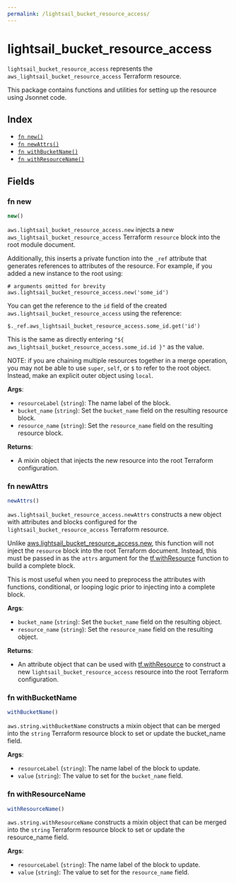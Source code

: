 ```yaml
---
permalink: /lightsail_bucket_resource_access/
---
```


# lightsail_bucket_resource_access

`lightsail_bucket_resource_access` represents the `aws_lightsail_bucket_resource_access` Terraform resource.



This package contains functions and utilities for setting up the resource using Jsonnet code.


## Index

* [`fn new()`](#fn-new)
* [`fn newAttrs()`](#fn-newattrs)
* [`fn withBucketName()`](#fn-withbucketname)
* [`fn withResourceName()`](#fn-withresourcename)

## Fields

### fn new

```ts
new()
```


`aws.lightsail_bucket_resource_access.new` injects a new `aws_lightsail_bucket_resource_access` Terraform `resource`
block into the root module document.

Additionally, this inserts a private function into the `_ref` attribute that generates references to attributes of the
resource. For example, if you added a new instance to the root using:

    # arguments omitted for brevity
    aws.lightsail_bucket_resource_access.new('some_id')

You can get the reference to the `id` field of the created `aws.lightsail_bucket_resource_access` using the reference:

    $._ref.aws_lightsail_bucket_resource_access.some_id.get('id')

This is the same as directly entering `"${ aws_lightsail_bucket_resource_access.some_id.id }"` as the value.

NOTE: if you are chaining multiple resources together in a merge operation, you may not be able to use `super`, `self`,
or `$` to refer to the root object. Instead, make an explicit outer object using `local`.

**Args**:
  - `resourceLabel` (`string`): The name label of the block.
  - `bucket_name` (`string`): Set the `bucket_name` field on the resulting resource block.
  - `resource_name` (`string`): Set the `resource_name` field on the resulting resource block.

**Returns**:
- A mixin object that injects the new resource into the root Terraform configuration.


### fn newAttrs

```ts
newAttrs()
```


`aws.lightsail_bucket_resource_access.newAttrs` constructs a new object with attributes and blocks configured for the `lightsail_bucket_resource_access`
Terraform resource.

Unlike [aws.lightsail_bucket_resource_access.new](#fn-new), this function will not inject the `resource`
block into the root Terraform document. Instead, this must be passed in as the `attrs` argument for the
[tf.withResource](https://github.com/tf-libsonnet/core/tree/main/docs#fn-withresource) function to build a complete block.

This is most useful when you need to preprocess the attributes with functions, conditional, or looping logic prior to
injecting into a complete block.

**Args**:
  - `bucket_name` (`string`): Set the `bucket_name` field on the resulting object.
  - `resource_name` (`string`): Set the `resource_name` field on the resulting object.

**Returns**:
  - An attribute object that can be used with [tf.withResource](https://github.com/tf-libsonnet/core/tree/main/docs#fn-withresource) to construct a new `lightsail_bucket_resource_access` resource into the root Terraform configuration.


### fn withBucketName

```ts
withBucketName()
```

`aws.string.withBucketName` constructs a mixin object that can be merged into the `string`
Terraform resource block to set or update the bucket_name field.



**Args**:
  - `resourceLabel` (`string`): The name label of the block to update.
  - `value` (`string`): The value to set for the `bucket_name` field.


### fn withResourceName

```ts
withResourceName()
```

`aws.string.withResourceName` constructs a mixin object that can be merged into the `string`
Terraform resource block to set or update the resource_name field.



**Args**:
  - `resourceLabel` (`string`): The name label of the block to update.
  - `value` (`string`): The value to set for the `resource_name` field.
